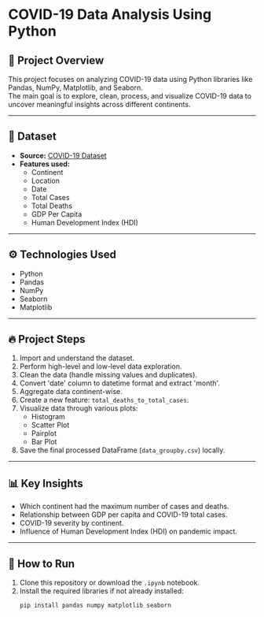# COVID-19 Data Analysis Using Python

## 📌 Project Overview
This project focuses on analyzing COVID-19 data using Python libraries like Pandas, NumPy, Matplotlib, and Seaborn.  
The main goal is to explore, clean, process, and visualize COVID-19 data to uncover meaningful insights across different continents.

---

## 📂 Dataset
- **Source:** [COVID-19 Dataset](https://raw.githubusercontent.com/SR1608/Datasets/main/covid-data.csv)
- **Features used:**
  - Continent
  - Location
  - Date
  - Total Cases
  - Total Deaths
  - GDP Per Capita
  - Human Development Index (HDI)

---

## ⚙️ Technologies Used
- Python
- Pandas
- NumPy
- Seaborn
- Matplotlib

---

## 🔥 Project Steps
1. Import and understand the dataset.
2. Perform high-level and low-level data exploration.
3. Clean the data (handle missing values and duplicates).
4. Convert 'date' column to datetime format and extract 'month'.
5. Aggregate data continent-wise.
6. Create a new feature: `total_deaths_to_total_cases`.
7. Visualize data through various plots:
   - Histogram
   - Scatter Plot
   - Pairplot
   - Bar Plot
8. Save the final processed DataFrame (`data_groupby.csv`) locally.

---

## 📊 Key Insights
- Which continent had the maximum number of cases and deaths.
- Relationship between GDP per capita and COVID-19 total cases.
- COVID-19 severity by continent.
- Influence of Human Development Index (HDI) on pandemic impact.

---

## 🚀 How to Run
1. Clone this repository or download the `.ipynb` notebook.
2. Install the required libraries if not already installed:
   ```bash
   pip install pandas numpy matplotlib seaborn
